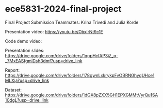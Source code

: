 # ece5831-2024-final-project
Final Project Submission
Teammates: Krina Trivedi and Julia Korde

Presentation video: https://youtu.be/ObxlrNt9c1E

Code demo video: 

Presentation slides: https://drive.google.com/drive/folders/1qnpHcfAP3iZ_p-_7MxEASfgmlDsh3dmf?usp=drive_link

Report: https://drive.google.com/drive/folders/178gwnLxkrykpFvOBRNGhygUHce1MLXja?usp=drive_link

Dataset: https://drive.google.com/drive/folders/1dGX8pZXX5GH1EPXGMMtVyrQu1SA10dgL?usp=drive_link
